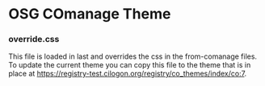 # OSG COmanage Theme

### override.css

This file is loaded in last and overrides the css in the from-comanage files.
To update the current theme you can copy this file to the theme that is
in place at https://registry-test.cilogon.org/registry/co_themes/index/co:7. 

